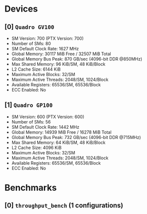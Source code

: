 # Devices

## [0] `Quadro GV100`
* SM Version: 700 (PTX Version: 700)
* Number of SMs: 80
* SM Default Clock Rate: 1627 MHz
* Global Memory: 30117 MiB Free / 32507 MiB Total
* Global Memory Bus Peak: 870 GB/sec (4096-bit DDR @850MHz)
* Max Shared Memory: 96 KiB/SM, 48 KiB/Block
* L2 Cache Size: 6144 KiB
* Maximum Active Blocks: 32/SM
* Maximum Active Threads: 2048/SM, 1024/Block
* Available Registers: 65536/SM, 65536/Block
* ECC Enabled: No

## [1] `Quadro GP100`
* SM Version: 600 (PTX Version: 600)
* Number of SMs: 56
* SM Default Clock Rate: 1442 MHz
* Global Memory: 14939 MiB Free / 16278 MiB Total
* Global Memory Bus Peak: 732 GB/sec (4096-bit DDR @715MHz)
* Max Shared Memory: 64 KiB/SM, 48 KiB/Block
* L2 Cache Size: 4096 KiB
* Maximum Active Blocks: 32/SM
* Maximum Active Threads: 2048/SM, 1024/Block
* Available Registers: 65536/SM, 65536/Block
* ECC Enabled: No

# Benchmarks

## [0] `throughput_bench` (1 configurations)

